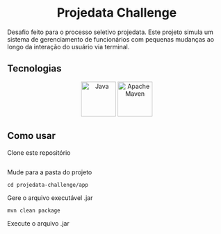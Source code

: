 # <div align="center">Projedata Challenge</div>

Desafio feito para o processo seletivo projedata. Este projeto simula um sistema de gerenciamento de funcionários com pequenas mudanças ao longo da
interação do usuário via terminal.

## Tecnologias
<div align="center">
  <img src="https://cdn.jsdelivr.net/gh/devicons/devicon/icons/java/java-original-wordmark.svg" width="80px" title="Java" />
  <img src="https://cdn.jsdelivr.net/gh/devicons/devicon/icons/apache/apache-original-wordmark.svg" width="80px" title="Apache Maven" />        
</div>

## Como usar

Clone este repositório
```

```

Mude para a pasta do projeto
```
cd projedata-challenge/app
```

Gere o arquivo executável .jar
```
mvn clean package
```

Execute o arquivo .jar
```

```
